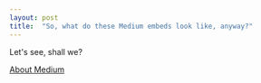 ```yaml
---
layout: post
title:  "So, what do these Medium embeds look like, anyway?"
---
```

Let's see, shall we?

<script async src="https://static.medium.com/embed.js"></script><a class="m-collection" href="https://medium.com/about">About Medium</a>
